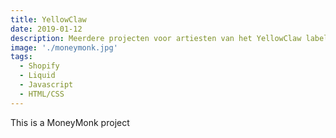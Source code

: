 ```yaml
---
title: YellowClaw
date: 2019-01-12
description: Meerdere projecten voor artiesten van het YellowClaw label.
image: './moneymonk.jpg'
tags:
  - Shopify
  - Liquid
  - Javascript
  - HTML/CSS
---
```


This is a MoneyMonk project
